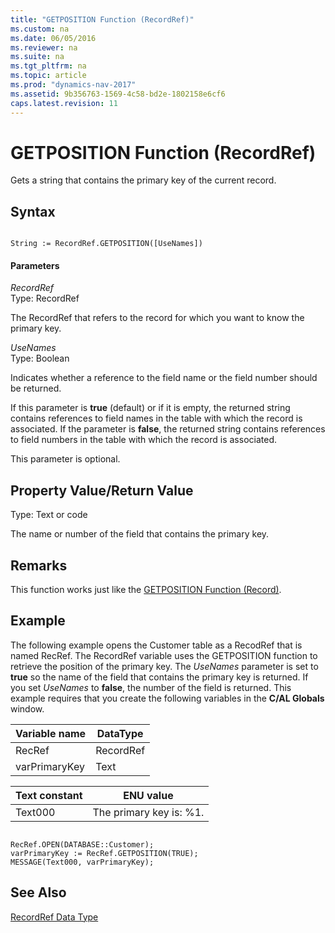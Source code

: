```yaml
---
title: "GETPOSITION Function (RecordRef)"
ms.custom: na
ms.date: 06/05/2016
ms.reviewer: na
ms.suite: na
ms.tgt_pltfrm: na
ms.topic: article
ms.prod: "dynamics-nav-2017"
ms.assetid: 9b356763-1569-4c58-bd2e-1802158e6cf6
caps.latest.revision: 11
---
```

# GETPOSITION Function (RecordRef)
Gets a string that contains the primary key of the current record.  
  
## Syntax  
  
```  
  
String := RecordRef.GETPOSITION([UseNames])  
```  
  
#### Parameters  
 *RecordRef*  
 Type: RecordRef  
  
 The RecordRef that refers to the record for which you want to know the primary key.  
  
 *UseNames*  
 Type: Boolean  
  
 Indicates whether a reference to the field name or the field number should be returned.  
  
 If this parameter is **true** \(default\) or if it is empty, the returned string contains references to field names in the table with which the record is associated. If the parameter is **false**, the returned string contains references to field numbers in the table with which the record is associated.  
  
 This parameter is optional.  
  
## Property Value/Return Value  
 Type: Text or code  
  
 The name or number of the field that contains the primary key.  
  
## Remarks  
 This function works just like the [GETPOSITION Function \(Record\)](GETPOSITION-Function--Record-.md).  
  
## Example  
 The following example opens the Customer table as a RecodRef that is named RecRef. The RecordRef variable uses the GETPOSITION function to retrieve the position of the primary key. The *UseNames* parameter is set to **true** so the name of the field that contains the primary key is returned. If you set *UseNames* to **false**, the number of the field is returned. This example requires that you create the following variables in the **C/AL Globals** window.  
  
|Variable name|DataType|  
|-------------------|--------------|  
|RecRef|RecordRef|  
|varPrimaryKey|Text|  
  
|Text constant|ENU value|  
|-------------------|---------------|  
|Text000|The primary key is: %1.|  
  
```  
  
RecRef.OPEN(DATABASE::Customer);  
varPrimaryKey := RecRef.GETPOSITION(TRUE);  
MESSAGE(Text000, varPrimaryKey);  
```  
  
## See Also  
 [RecordRef Data Type](RecordRef-Data-Type.md)